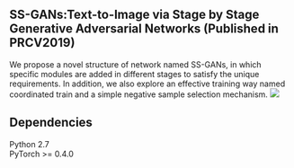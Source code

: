 ## SS-GANs:Text-to-Image via Stage by Stage Generative Adversarial Networks (Published in PRCV2019)
We propose a novel structure of network named SS-GANs, in which specific modules are added in different stages to satisfy the unique requirements. In addition, we also explore an effective training way named coordinated train and a simple negative sample selection mechanism. 
![](https://github.com/CrazyMoonXD/SS-GANs/overall_strcture.png)
## Dependencies
Python 2.7<br>
PyTorch >= 0.4.0




